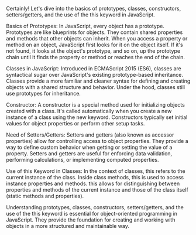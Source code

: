 
Certainly! Let's dive into the basics of prototypes, classes, constructors, setters/getters, and the use of the this keyword in JavaScript.

Basics of Prototypes:
In JavaScript, every object has a prototype.
Prototypes are like blueprints for objects. They contain shared properties and methods that other objects can inherit.
When you access a property or method on an object, JavaScript first looks for it on the object itself. If it's not found, it looks at the object's prototype, and so on, up the prototype chain until it finds the property or method or reaches the end of the chain.

Classes in JavaScript:
Introduced in ECMAScript 2015 (ES6), classes are syntactical sugar over JavaScript's existing prototype-based inheritance.
Classes provide a more familiar and cleaner syntax for defining and creating objects with a shared structure and behavior.
Under the hood, classes still use prototypes for inheritance.

Constructor:
A constructor is a special method used for initializing objects created with a class.
It's called automatically when you create a new instance of a class using the new keyword.
Constructors typically set initial values for object properties or perform other setup tasks.

Need of Setters/Getters:
Setters and getters (also known as accessor properties) allow for controlling access to object properties.
They provide a way to define custom behavior when getting or setting the value of a property.
Setters and getters are useful for enforcing data validation, performing calculations, or implementing computed properties.

Use of this Keyword in Classes:
In the context of classes, this refers to the current instance of the class.
Inside class methods, this is used to access instance properties and methods.
this allows for distinguishing between properties and methods of the current instance and those of the class itself (static methods and properties).

Understanding prototypes, classes, constructors, setters/getters, and the use of the this keyword is essential for object-oriented programming in JavaScript. They provide the foundation for creating and working with objects in a more structured and maintainable way.





